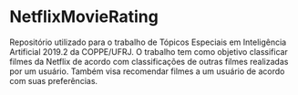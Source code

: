 # NetflixMovieRating
Repositório utilizado para o trabalho de Tópicos Especiais em Inteligência Artificial 2019.2 da COPPE/UFRJ. O trabalho tem como objetivo classificar filmes da Netflix de acordo com classificações de outras filmes realizadas por um usuário. Também visa recomendar filmes a um usuário de acordo com suas preferências.
